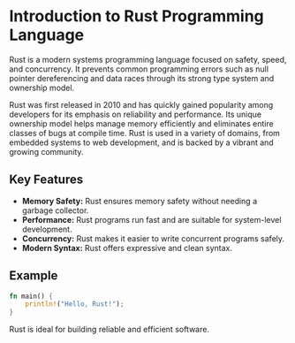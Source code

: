 # Introduction to Rust Programming Language

Rust is a modern systems programming language focused on safety, speed, and concurrency. It prevents common programming errors such as null pointer dereferencing and data races through its strong type system and ownership model.

Rust was first released in 2010 and has quickly gained popularity among developers for its emphasis on reliability and performance. Its unique ownership model helps manage memory efficiently and eliminates entire classes of bugs at compile time. Rust is used in a variety of domains, from embedded systems to web development, and is backed by a vibrant and growing community.

## Key Features

- **Memory Safety:** Rust ensures memory safety without needing a garbage collector.
- **Performance:** Rust programs run fast and are suitable for system-level development.
- **Concurrency:** Rust makes it easier to write concurrent programs safely.
- **Modern Syntax:** Rust offers expressive and clean syntax.

## Example

```rust
fn main() {
    println!("Hello, Rust!");
}
```

Rust is ideal for building reliable and efficient software.